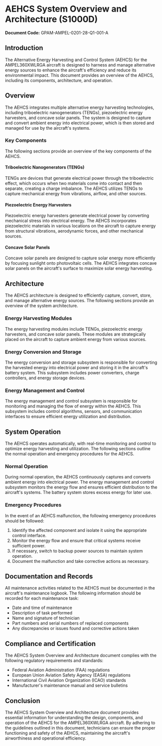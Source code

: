 # AEHCS System Overview and Architecture (S1000D)

**Document Code:** GPAM-AMPEL-0201-28-Q1-001-A

## Introduction

The Alternative Energy Harvesting and Control System (AEHCS) for the AMPEL360XWLRGA aircraft is designed to harness and manage alternative energy sources to enhance the aircraft's efficiency and reduce its environmental impact. This document provides an overview of the AEHCS, including its components, architecture, and operation.

## Overview

The AEHCS integrates multiple alternative energy harvesting technologies, including triboelectric nanogenerators (TENGs), piezoelectric energy harvesters, and concave solar panels. The system is designed to capture and convert ambient energy into electrical power, which is then stored and managed for use by the aircraft's systems.

### Key Components

The following sections provide an overview of the key components of the AEHCS.

#### Triboelectric Nanogenerators (TENGs)

TENGs are devices that generate electrical power through the triboelectric effect, which occurs when two materials come into contact and then separate, creating a charge imbalance. The AEHCS utilizes TENGs to capture mechanical energy from vibrations, airflow, and other sources.

#### Piezoelectric Energy Harvesters

Piezoelectric energy harvesters generate electrical power by converting mechanical stress into electrical energy. The AEHCS incorporates piezoelectric materials in various locations on the aircraft to capture energy from structural vibrations, aerodynamic forces, and other mechanical sources.

#### Concave Solar Panels

Concave solar panels are designed to capture solar energy more efficiently by focusing sunlight onto photovoltaic cells. The AEHCS integrates concave solar panels on the aircraft's surface to maximize solar energy harvesting.

## Architecture

The AEHCS architecture is designed to efficiently capture, convert, store, and manage alternative energy sources. The following sections provide an overview of the system architecture.

### Energy Harvesting Modules

The energy harvesting modules include TENGs, piezoelectric energy harvesters, and concave solar panels. These modules are strategically placed on the aircraft to capture ambient energy from various sources.

### Energy Conversion and Storage

The energy conversion and storage subsystem is responsible for converting the harvested energy into electrical power and storing it in the aircraft's battery system. This subsystem includes power converters, charge controllers, and energy storage devices.

### Energy Management and Control

The energy management and control subsystem is responsible for monitoring and managing the flow of energy within the AEHCS. This subsystem includes control algorithms, sensors, and communication interfaces to ensure efficient energy utilization and distribution.

## System Operation

The AEHCS operates automatically, with real-time monitoring and control to optimize energy harvesting and utilization. The following sections outline the normal operation and emergency procedures for the AEHCS.

### Normal Operation

During normal operation, the AEHCS continuously captures and converts ambient energy into electrical power. The energy management and control subsystem monitors the energy flow and ensures efficient distribution to the aircraft's systems. The battery system stores excess energy for later use.

### Emergency Procedures

In the event of an AEHCS malfunction, the following emergency procedures should be followed:

1. Identify the affected component and isolate it using the appropriate control interface.
2. Monitor the energy flow and ensure that critical systems receive sufficient power.
3. If necessary, switch to backup power sources to maintain system operation.
4. Document the malfunction and take corrective actions as necessary.

## Documentation and Records

All maintenance activities related to the AEHCS must be documented in the aircraft's maintenance logbook. The following information should be recorded for each maintenance task:

- Date and time of maintenance
- Description of task performed
- Name and signature of technician
- Part numbers and serial numbers of replaced components
- Any discrepancies or issues found and corrective actions taken

## Compliance and Certification

The AEHCS System Overview and Architecture document complies with the following regulatory requirements and standards:

- Federal Aviation Administration (FAA) regulations
- European Union Aviation Safety Agency (EASA) regulations
- International Civil Aviation Organization (ICAO) standards
- Manufacturer's maintenance manual and service bulletins

## Conclusion

The AEHCS System Overview and Architecture document provides essential information for understanding the design, components, and operation of the AEHCS for the AMPEL360XWLRGA aircraft. By adhering to the guidelines outlined in this document, technicians can ensure the proper functioning and safety of the AEHCS, maintaining the aircraft's airworthiness and operational efficiency.
